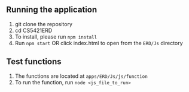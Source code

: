 ## Running the application
1. git clone the repository
2. cd CS5421ERD
3. To install, please run `npm install` 
4. Run `npm start` OR click index.html to open from the `ERD/Js` directory

## Test functions
1. The functions are located at `apps/ERD/Js/js/function`
2. To run the function, run `node <js_file_to_run>`